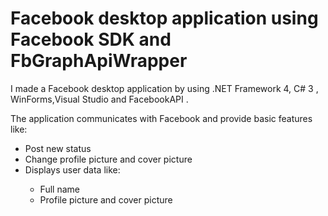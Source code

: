# Facebook desktop application using Facebook SDK and FbGraphApiWrapper

I made a Facebook desktop application by using .NET Framework 4, C# 3 , WinForms,Visual Studio and  FacebookAPI .

The application communicates with Facebook and provide basic features like:
<ul>
  <li>Post new status</li>
  <li>Change profile picture and cover picture</li>
  <li>Displays user data like: </li>
  <ul>
      <li>Full name</li>
      <li>Profile picture and cover picture</li>
    </ul>
</ul>
  




